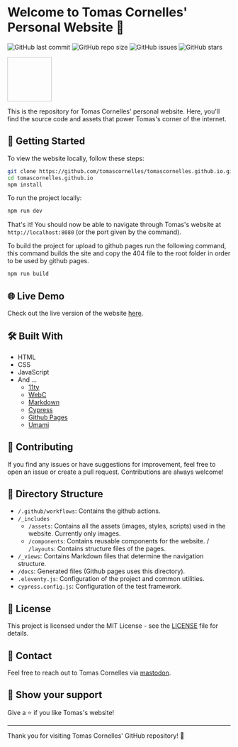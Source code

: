 # Welcome to Tomas Cornelles' Personal Website 👋

![GitHub last commit](https://img.shields.io/github/last-commit/tomascornelles/tomascornelles.github.io)
![GitHub repo size](https://img.shields.io/github/repo-size/tomascornelles/tomascornelles.github.io)
![GitHub issues](https://img.shields.io/github/issues-raw/tomascornelles/tomascornelles.github.io)
![GitHub stars](https://img.shields.io/github/stars/tomascornelles/tomascornelles.github.io?style=social)

<path fill-rule="evenodd" clip-rule="evenodd" d="M8.08182 0.724701L9.7416 1.58225L9.76556 1.69366C9.8037 1.87098 9.84181 2.04338 9.87991 2.21086C9.90545 2.29538 9.93097 2.38124 9.95649 2.46845L11.8477 1.87797L13.5073 2.7354L13.8704 5.63509L13.6704 5.69021C13.2318 5.81105 12.8079 5.92686 12.3985 6.03765L12.3945 6.03873C12.0901 6.11546 11.7829 6.18923 11.4728 6.26013C11.7048 6.72219 11.9566 7.15947 12.228 7.57212C12.5579 8.05887 12.9237 8.47491 13.3247 8.82186L13.5103 8.98239L12.3711 10.2612L12.8712 10.5196L12.7903 13.8664L12.6219 13.9153C11.6794 14.1892 10.7983 14.3928 9.97894 14.5254C9.16058 14.6579 8.4028 14.7247 7.70625 14.7247C6.09072 14.7247 4.81361 14.3874 3.90864 13.6784C2.99508 12.9727 2.54485 11.967 2.54485 10.6952V10.5248L2.54795 10.5056C2.55605 10.4554 2.55946 10.4132 2.55946 10.3783V10.3708L2.55991 10.3634C2.61066 9.53486 2.83041 8.84531 3.23742 8.31405L3.23926 8.31165C3.4194 8.08255 3.6175 7.87764 3.83337 7.69715L2.25616 6.88226L1.87041 3.86674L2.13362 3.8585C2.76751 3.83865 3.4362 3.78405 4.13983 3.69446C4.75503 3.60736 5.37396 3.50889 5.99662 3.39906L5.43159 1.83724L8.08182 0.724701ZM2.80029 6.28784C3.46321 6.19462 4.14957 6.08542 4.85942 5.9602C5.66523 5.80971 6.46617 5.64919 7.26224 5.47866L7.45108 5.4382L7.52992 5.61595C7.63754 5.85858 7.73564 6.09163 7.82417 6.31506C7.91986 6.53247 8.01541 6.73974 8.11082 6.9369L8.29932 7.32648L7.87179 7.2823C7.78246 7.27307 7.69321 7.26846 7.604 7.26846H7.31186C6.80292 7.26846 6.30391 7.32199 5.81454 7.42893C5.34385 7.5339 4.91728 7.70969 4.53303 7.95548L4.52948 7.95775C4.155 8.18809 3.84594 8.50157 3.60195 8.90255C3.37346 9.29375 3.23048 9.79081 3.18322 10.4035C3.18257 10.4519 3.17732 10.5013 3.16869 10.5512V10.6651C3.16869 11.6019 3.47589 12.2474 4.05814 12.6549C4.66747 13.0712 5.51061 13.2919 6.61073 13.2919C7.79525 13.2919 9.16214 13.0719 10.7141 12.626L10.7598 10.5597C10.4264 10.7174 10.0676 10.8636 9.68364 10.9983L9.67973 10.9997C9.15393 11.1739 8.6229 11.3124 8.08673 11.415L8.08315 11.4157C7.55605 11.5082 7.06501 11.555 6.61073 11.555C6.103 11.555 5.66383 11.4819 5.30315 11.3238C5.11213 11.24 4.95242 11.122 4.84117 10.9618C4.7289 10.8 4.67745 10.6118 4.67745 10.4085V10.3548L4.67803 10.3464C4.70216 9.99741 4.85576 9.70249 5.12487 9.47184C5.38172 9.2418 5.70823 9.07654 6.09418 8.96876C6.47756 8.86169 6.88874 8.80908 7.32647 8.80908C7.82808 8.80908 8.32838 8.88833 8.82663 9.04565C9.26165 9.17182 9.65248 9.35622 9.99691 9.60014L11.1555 8.29515C10.8211 7.96529 10.5011 7.56621 10.1948 7.10028L10.192 7.09599C9.84593 6.54426 9.52504 5.9574 9.22912 5.33565L9.09893 5.06212L9.39254 4.99616C9.83777 4.89615 10.2682 4.79119 10.6839 4.68131L10.6852 4.68097L11.7084 4.41665L11.4927 2.66887C11.1413 2.78388 10.7539 2.905 10.3307 3.03221L10.3267 3.0334C9.78936 3.18484 9.22774 3.33619 8.64193 3.48752L8.43142 3.54191L8.35787 3.33564C8.22062 2.95068 8.09787 2.58542 7.9897 2.23993L7.9878 2.23388C7.91817 1.98925 7.85352 1.75464 7.7937 1.53012L6.21491 2.19434C6.29267 2.40378 6.36778 2.61324 6.44022 2.82273C6.54719 3.09412 6.64937 3.36062 6.74673 3.62221L6.84708 3.89182L6.56629 3.94389C5.8033 4.0854 5.05472 4.20675 4.32057 4.3079C3.68882 4.39494 3.10571 4.45239 2.57158 4.47989L2.80029 6.28784ZM9.71115 10.3048C9.6487 10.2914 9.58578 10.2794 9.52238 10.2689L9.51484 10.2676C9.22745 10.2101 8.94604 10.1815 8.6703 10.1815C8.13522 10.1815 7.67564 10.2815 7.28533 10.474L7.28316 10.4751C7.00037 10.611 6.84886 10.7782 6.79 10.9758C7.24734 10.953 7.76208 10.8728 8.33547 10.733C8.8074 10.6127 9.26594 10.47 9.71115 10.3048Z" fill="url(#pattern0)"></path>
<defs>
<pattern id="pattern0" patternContentUnits="objectBoundingBox" width="1" height="1">
<use href="#image0_450_106" transform="matrix(0.0116667 0 0 0.01 -0.0833333 0)"></use>
</pattern>
<image id="image0_450_106" width="100" height="100" href="https://picsum.photos/160/?blur=5"></image>
</defs>


This is the repository for Tomas Cornelles' personal website. Here, you'll find the source code and assets that power Tomas's corner of the internet.

## 🚀 Getting Started

To view the website locally, follow these steps:

```bash
git clone https://github.com/tomascornelles/tomascornelles.github.io.git
cd tomascornelles.github.io
npm install
```

To run the project locally:

```bash
npm run dev
```

That's it! You should now be able to navigate through Tomas's website at `http://localhost:8080` (or the port given by the command).

To build the project for upload to github pages run the following command, this command builds the site and copy the 404 file to the root folder in order to be used by github pages.

```bash
npm run build
```

## 🌐 Live Demo

Check out the live version of the website [here](https://tomascornelles.com).

## 🛠️ Built With

- HTML
- CSS
- JavaScript
- And ...
  - [11ty](https://www.11ty.dev/)
  - [WebC](https://www.11ty.dev/docs/languages/webc/)
  - [Markdown](https://www.markdownguide.org/)
  - [Cypress](https://www.cypress.io/)
  - [Github Pages](https://pages.github.com/)
  - [Umami](https://umami.is/)

## 🤝 Contributing

If you find any issues or have suggestions for improvement, feel free to open an issue or create a pull request. Contributions are always welcome!

## 📂 Directory Structure

- `/.github/workflows`: Contains the github actions.
- `/_includes`
  - `/assets`: Contains all the assets (images, styles, scripts) used in the website. Currently only images.
  - `/components`: Contains reusable components for the website.
  / `/layouts`: Contains structure files of the pages.
- `/_views`: Contains Markdown files that determine the navigation structure.
- `/docs`: Generated files (Github pages uses this directory).
- `.eleventy.js`: Configuration of the project and common utilities.
- `cypress.config.js`: Configuration of the test framework.

## 📜 License

This project is licensed under the MIT License - see the [LICENSE](LICENSE) file for details.

## 📧 Contact

Feel free to reach out to Tomas Cornelles via [mastodon](https://mastodon.world/@tomascornelles).

## 🌟 Show your support

Give a ⭐️ if you like Tomas's website!

---

Thank you for visiting Tomas Cornelles' GitHub repository! 🎉
